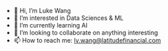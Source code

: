 - 👋 Hi, I’m Luke Wang
- 👀 I’m interested in Data Sciences & ML
- 🌱 I’m currently learning AI
- 💞️ I’m looking to collaborate on anything interesting
- 📫 How to reach me: lv.wang@latitudefinancial.com

<!---
324008217/324008217 is a ✨ special ✨ repository because its `README.md` (this file) appears on your GitHub profile.
You can click the Preview link to take a look at your changes.
--->
